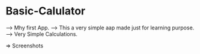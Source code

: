 # Basic-Calulator

--> Mhy first App.
--> This a very simple aap made just for learning purpose.
--> Very Simple Calculations.

=> Screenshots
